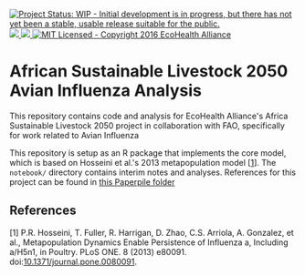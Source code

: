 [![Project Status: WIP - Initial development is in progress, but there has not yet been a stable, usable release suitable for the public.](http://www.repostatus.org/badges/latest/wip.svg)](http://www.repostatus.org/#wip) <a href="https://travis-ci.org/ecohealthalliance/metaflu"> <object data="https://img.shields.io/badge/build-unknown-lightgrey.svg" type="image/png"> <img src="https://travis-ci.org/ecohealthalliance/metaflu.svg?branch=master" /> </object></a> <a href="https://codecov.io/github/ecohealthalliance/metaflu?branch=master"> <object data="https://img.shields.io/badge/coverage-unknown-lightgrey.svg" type="image/png"> <img src="https://codecov.io/github/ecohealthalliance/metaflu/coverage.svg?branch=master" /> </object></a> [![MIT Licensed - Copyright 2016 EcoHealth Alliance](https://img.shields.io/badge/license-MIT-blue.svg)](https://badges.mit-license.org/)

<!-- README.md is generated from README.Rmd. Please edit that file -->
African Sustainable Livestock 2050 Avian Influenza Analysis
===========================================================

This repository contains code and analysis for EcoHealth Alliance's Africa Sustainable Livestock 2050 project in collaboration with FAO, specifically for work related to Avian Influenza

This repository is setup as an R package that implements the core model, which is based on Hosseini et al.'s 2013 metapopulation model \[[1](#ref-Hosseini_2013)\]. The `notebook/` directory contains interim notes and analyses. References for this project can be found in [this Paperpile folder](https://paperpile.com/shared/NmMQtu)

References
----------

\[1\] P.R. Hosseini, T. Fuller, R. Harrigan, D. Zhao, C.S. Arriola, A. Gonzalez, et al., Metapopulation Dynamics Enable Persistence of Influenza a, Including a/H5n1, in Poultry. PLoS ONE. 8 (2013) e80091. doi:[10.1371/journal.pone.0080091](https://doi.org/10.1371/journal.pone.0080091).
